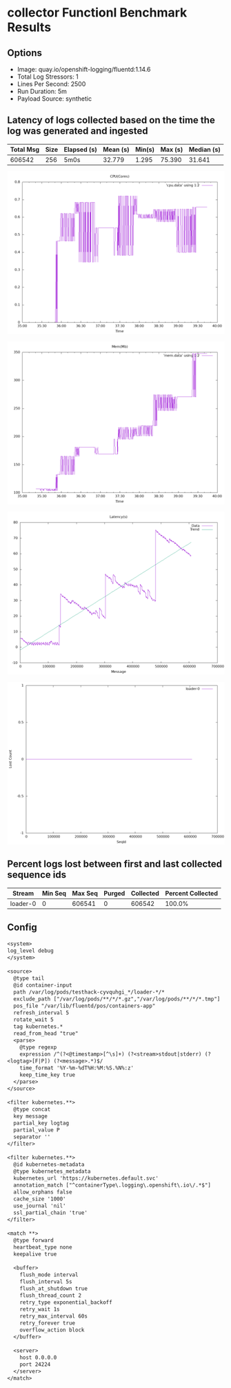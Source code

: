 
# collector Functionl Benchmark Results
## Options
* Image: quay.io/openshift-logging/fluentd:1.14.6
* Total Log Stressors: 1
* Lines Per Second: 2500
* Run Duration: 5m
* Payload Source: synthetic

## Latency of logs collected based on the time the log was generated and ingested

Total Msg| Size | Elapsed (s) | Mean (s)| Min(s) | Max (s)| Median (s)
---------|------|-------------|---------|--------|--------|---
606542|256|5m0s|32.779|1.295|75.390|31.641

![](cpu.png)

![](mem.png)

![](latency.png)

![](loss.png)

## Percent logs lost between first and last collected sequence ids
Stream |  Min Seq | Max Seq | Purged | Collected | Percent Collected |
-------| ---------| --------| -------|-----------|--------------|
| loader-0|0|606541|0|606542|100.0%


## Config

```
<system>
log_level debug
</system>

<source>
  @type tail
  @id container-input
  path /var/log/pods/testhack-cyvquhgi_*/loader-*/*
  exclude_path ["/var/log/pods/**/*/*.gz","/var/log/pods/**/*/*.tmp"]
  pos_file "/var/lib/fluentd/pos/containers-app"
  refresh_interval 5
  rotate_wait 5
  tag kubernetes.*
  read_from_head "true"
  <parse>
    @type regexp
    expression /^(?<@timestamp>[^\s]+) (?<stream>stdout|stderr) (?<logtag>[F|P]) (?<message>.*)$/
    time_format '%Y-%m-%dT%H:%M:%S.%N%:z'
    keep_time_key true
  </parse>
</source>

<filter kubernetes.**>
  @type concat
  key message
  partial_key logtag
  partial_value P
  separator ''
</filter>

<filter kubernetes.**>
  @id kubernetes-metadata
  @type kubernetes_metadata
  kubernetes_url 'https://kubernetes.default.svc'
  annotation_match ["^containerType\.logging\.openshift\.io\/.*$"]
  allow_orphans false
  cache_size '1000'
  use_journal 'nil'
  ssl_partial_chain 'true'
</filter>

<match **>
  @type forward
  heartbeat_type none
  keepalive true

  <buffer>
    flush_mode interval
    flush_interval 5s
    flush_at_shutdown true
    flush_thread_count 2
    retry_type exponential_backoff
    retry_wait 1s
    retry_max_interval 60s
    retry_forever true
    overflow_action block
  </buffer>

  <server>
    host 0.0.0.0
    port 24224
  </server>
</match>
```

